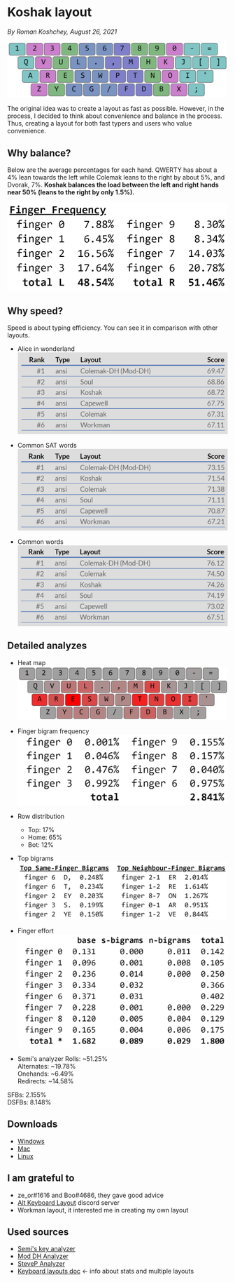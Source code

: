 # Koshak layout

*By Roman Koshchey, August 26, 2021*

![Layout image](img/layout.png)

The original idea was to create a layout as fast as possible. However, in the process, I decided to think about convenience and balance in the process. Thus, creating a layout for both fast typers and users who value convenience.

## Why balance?

Below are the average percentages for each hand. QWERTY has about a 4% lean towards the left while Colemak leans to
the right by about 5%, and Dvorak, 7%. **Koshak balances the
load between the left and right hands near 50% (leans to
the right by only 1.5%).**

![Analyze 1](img/analyze-1.png)

## Why speed?
Speed is about typing efficiency. You can see it in comparison with other layouts. 

- Alice in wonderland
![Alice in wonderland](img/alice-in-wonderland.png)

- Common SAT words
![Common SAT words](img/common-SAT-words.png)

- Common words
![Common words](img/common-words.png)

## Detailed analyzes

- Heat map
![Heat map](img/heat-map.png)

- Finger bigram frequency
![Finger bigram frequency](img/finger-bigram-frequency.png)

- Row distribution
  - Top: 17%
  - Home: 65%
  - Bot: 12%

- Top bigrams
![Top bigrams](img/top-bigrams.png)

- Finger effort
![Finger effort](img/finger-effort.png)

- Semi's analyzer
Rolls: ~51.25%                        
Alternates: ~19.78%                        
Onehands: ~6.49%                         
Redirects: ~14.58%                                     

SFBs: 2.155%                                        
DSFBs: 8.148%                                     

## Downloads
- [Windows](download/koshak-windows.zip)
- [Mac](download/koshak-mac.zip)
- [Linux](download/koshak-linux.zip)

## I am grateful to
- ze_or#1616 and Boo#4686, they gave good advice
- [Alt Keyboard Layout](https://discord.gg/7rQp5ptF) discord server
- Workman layout, it interested me in creating my own layout

## Used sources
- [Semi's key analyzer](https://github.com/semilin/key-analyzer)
- [Mod DH Analyzer](https://colemakmods.github.io/mod-dh/analyze.html)
- [SteveP Analyzer](https://stevep99.github.io/keyboard-layout-analyzer)
- [Keyboard layouts doc](https://bit.ly/keyboard-layouts-doc) <- info about stats and multiple layouts
